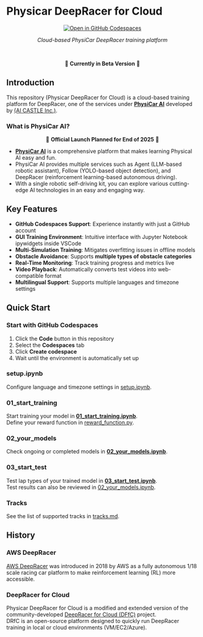 # Physicar DeepRacer for Cloud

<div align="center">

[![Open in GitHub Codespaces](https://github.com/codespaces/badge.svg)](https://codespaces.new/physicar/physicar-deepracer-for-cloud?quickstart=1)

*Cloud-based PhysiCar DeepRacer training platform*

<br>

🚧 **Currently in Beta Version** 🚧

</div>

## Introduction

This repository (Physicar DeepRacer for Cloud) is a cloud-based training platform for DeepRacer, one of the services under [**PhysiCar AI**](https://physicar.ai) developed by [(AI CASTLE Inc.)](https://aicastle.com).

### What is PhysiCar AI?

<div align="center">

🚀 **Official Launch Planned for End of 2025** 🚀

</div>

- [**PhysiCar AI**](https://physicar.ai) is a comprehensive platform that makes learning Physical AI easy and fun.  
- PhysiCar AI provides multiple services such as Agent (LLM-based robotic assistant), Follow (YOLO-based object detection), and DeepRacer (reinforcement learning-based autonomous driving).  
- With a single robotic self-driving kit, you can explore various cutting-edge AI technologies in an easy and engaging way.  

## Key Features

- **GitHub Codespaces Support**: Experience instantly with just a GitHub account  
- **GUI Training Environment**: Intuitive interface with Jupyter Notebook ipywidgets inside VSCode  
- **Multi-Simulation Training**: Mitigates overfitting issues in offline models  
- **Obstacle Avoidance**: Supports **multiple types of obstacle categories**  
- **Real-Time Monitoring**: Track training progress and metrics live  
- **Video Playback**: Automatically converts test videos into web-compatible format  
- **Multilingual Support**: Supports multiple languages and timezone settings  

## Quick Start

### Start with GitHub Codespaces

1. Click the **Code** button in this repository  
2. Select the **Codespaces** tab  
3. Click **Create codespace**  
4. Wait until the environment is automatically set up  

### setup.ipynb

Configure language and timezone settings in [setup.ipynb](setup.ipynb).

### 01_start_training

Start training your model in [**01_start_training.ipynb**](01_start_training.ipynb).  
Define your reward function in [reward_function.py](reward_function.py).

### 02_your_models

Check ongoing or completed models in [**02_your_models.ipynb**](02_your_models.ipynb).

### 03_start_test

Test lap types of your trained model in [**03_start_test.ipynb**](03_start_test.ipynb).  
Test results can also be reviewed in [02_your_models.ipynb](02_your_models.ipynb).

### Tracks

See the list of supported tracks in [tracks.md](tracks.md).

## History

### AWS DeepRacer

[AWS DeepRacer](https://aws.amazon.com/deepracer/) was introduced in 2018 by AWS as a fully autonomous 1/18 scale racing car platform to make reinforcement learning (RL) more accessible.

### DeepRacer for Cloud

Physicar DeepRacer for Cloud is a modified and extended version of the community-developed [DeepRacer for Cloud (DFfC)](https://github.com/aws-deepracer-community/deepracer-for-cloud) project.  
DRfC is an open-source platform designed to quickly run DeepRacer training in local or cloud environments (VM/EC2/Azure).

